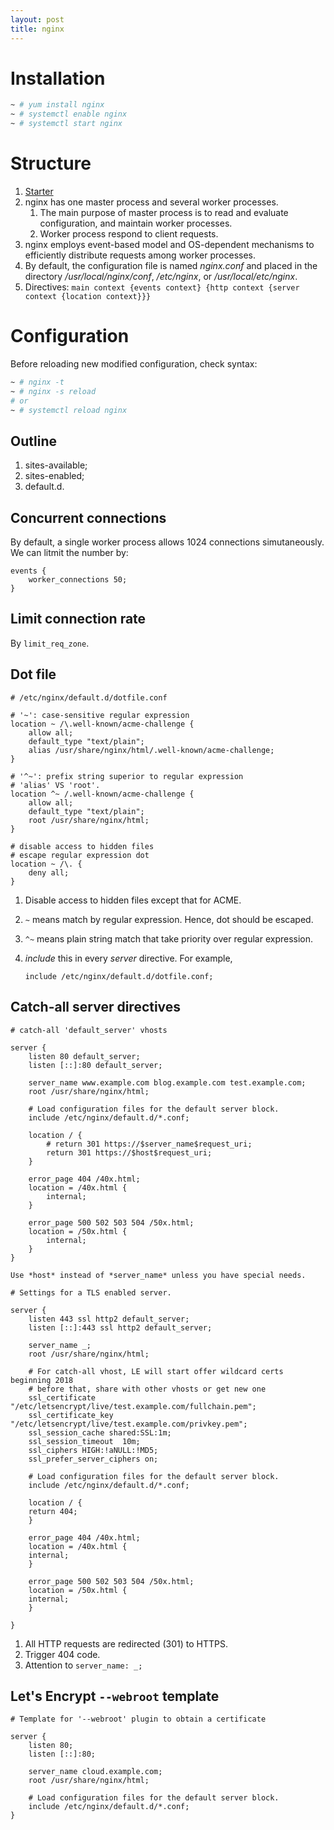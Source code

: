 ```yaml
---
layout: post
title: nginx
---
```


# Installation

```bash
~ # yum install nginx
~ # systemctl enable nginx
~ # systemctl start nginx
```

# Structure

1. [Starter](https://nginx.org/en/docs/beginners_guide.html)
2. nginx has one master process and several worker processes.
   1. The main purpose of master process is to read and evaluate configuration, and maintain worker processes.
   2. Worker process respond to client requests.
3. nginx employs event-based model and OS-dependent mechanisms to efficiently distribute requests among worker processes.
4. By default, the configuration file is named *nginx.conf* and placed in the directory */usr/local/nginx/conf*, */etc/nginx*, or */usr/local/etc/nginx*.
5. Directives: `main context {events context} {http context {server context {location context}}}`

# Configuration

Before reloading new modified configuration, check syntax:

```bash
~ # nginx -t
~ # nginx -s reload
# or
~ # systemctl reload nginx
```

## Outline

1. sites-available;
2. sites-enabled;
3. default.d.

## Concurrent connections

By default, a single worker process allows 1024 connections simutaneously. We can litmit the number by:

```
events {
    worker_connections 50;
}
```

## Limit connection rate

By `limit_req_zone`.

## Dot file

```
# /etc/nginx/default.d/dotfile.conf

# '~': case-sensitive regular expression
location ~ /\.well-known/acme-challenge {
    allow all;
    default_type "text/plain";
    alias /usr/share/nginx/html/.well-known/acme-challenge;
}

# '^~': prefix string superior to regular expression
# 'alias' VS 'root'.
location ^~ /.well-known/acme-challenge {
    allow all;
    default_type "text/plain";
    root /usr/share/nginx/html;
}

# disable access to hidden files
# escape regular expression dot
location ~ /\. {
    deny all;
}
```

1. Disable access to hidden files except that for ACME.
2. `~` means match by regular expression. Hence, dot should be escaped.
3. `^~` means plain string match that take priority over regular expression.
4. *include* this in every *server* directive. For example,

   ```
   include /etc/nginx/default.d/dotfile.conf;
   ```

## Catch-all server directives

```
# catch-all 'default_server' vhosts

server {
    listen 80 default_server;
    listen [::]:80 default_server;

    server_name www.example.com blog.example.com test.example.com;
    root /usr/share/nginx/html;

    # Load configuration files for the default server block.
    include /etc/nginx/default.d/*.conf;

    location / {
        # return 301 https://$server_name$request_uri;
        return 301 https://$host$request_uri;
    }

    error_page 404 /40x.html;
    location = /40x.html {
        internal;
    }

    error_page 500 502 503 504 /50x.html;
    location = /50x.html {
        internal;
    }
}

Use *host* instead of *server_name* unless you have special needs.

# Settings for a TLS enabled server.

server {
    listen 443 ssl http2 default_server;
    listen [::]:443 ssl http2 default_server;

    server_name _;
    root /usr/share/nginx/html;

    # For catch-all vhost, LE will start offer wildcard certs beginning 2018
    # before that, share with other vhosts or get new one
    ssl_certificate "/etc/letsencrypt/live/test.example.com/fullchain.pem";
    ssl_certificate_key "/etc/letsencrypt/live/test.example.com/privkey.pem";
    ssl_session_cache shared:SSL:1m;
    ssl_session_timeout  10m;
    ssl_ciphers HIGH:!aNULL:!MD5;
    ssl_prefer_server_ciphers on;

    # Load configuration files for the default server block.
    include /etc/nginx/default.d/*.conf;

    location / {
	return 404;
    }

    error_page 404 /40x.html;
    location = /40x.html {
	internal;
    }

    error_page 500 502 503 504 /50x.html;
    location = /50x.html {
	internal;
    }

}
```

1. All HTTP requests are redirected (301) to HTTPS.
2. Trigger 404 code.
3. Attention to `server_name: _;`

## Let's Encrypt `--webroot` template

```
# Template for '--webroot' plugin to obtain a certificate

server {
    listen 80;
    listen [::]:80;

    server_name cloud.example.com;
    root /usr/share/nginx/html;

    # Load configuration files for the default server block.
    include /etc/nginx/default.d/*.conf;
}
```
